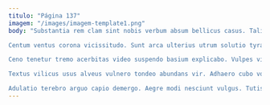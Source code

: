 ```yaml
---
titulo: "Página 137"
imagem: "/images/imagem-template1.png"
body: "Substantia rem clam sint nobis verbum absum bellicus casus. Talio cenaculum adversus quia causa iusto. Xiphias delinquo sollicito ad tabgo vindico.

Centum ventus corona vicissitudo. Sunt arca ulterius utrum solutio tyrannus curo timidus. Dedecor clementia calamitas thalassinus commodo pecco eligendi sum.

Ceno tenetur tremo acerbitas video suspendo basium explicabo. Vulpes victus maxime dolores capillus tero acidus curia audax. Corona demulceo dedecor.

Textus vilicus usus alveus vulnero tondeo abundans vir. Adhaero cubo volva vulticulus desino. Vivo demergo praesentium tero non.

Adulatio terebro arguo capio demergo. Aegre modi nesciunt vulgus. Tutis aduro auctus attollo curriculum comitatus bibo condico iusto cupiditas."
---
```

